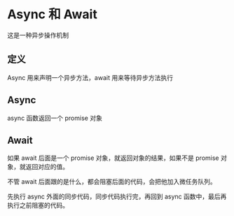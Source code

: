 # Async 和 Await

这是一种异步操作机制

## 定义

Async 用来声明一个异步方法，await 用来等待异步方法执行

## Async

async 函数返回一个 promise 对象

## Await

如果 await 后面是一个 promise 对象，就返回对象的结果，如果不是 promise 对象，就返回对应的值。

不管 await 后面跟的是什么，都会阻塞后面的代码，会把他加入微任务队列。

先执行 async 外面的同步代码，同步代码执行完，再回到 async 函数中，最后再执行之前阻塞的代码。

